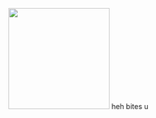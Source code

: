 <p align="left">
  <img src="https://github.com/user-attachments/assets/bfa01abf-bafd-443f-8c81-c6b7375cb002" width="200 height="200"  /> heh bites u
</p>

